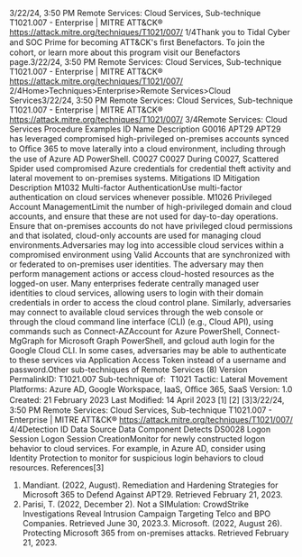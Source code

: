 3/22/24, 3:50 PM Remote Services: Cloud Services, Sub-technique T1021.007 - Enterprise | MITRE ATT&CK®
https://attack.mitre.org/techniques/T1021/007/ 1/4Thank you to Tidal Cyber and SOC Prime for becoming ATT&CK's ﬁrst Benefactors. To join the cohort, or learn more about this program visit our
Benefactors page.3/22/24, 3:50 PM Remote Services: Cloud Services, Sub-technique T1021.007 - Enterprise | MITRE ATT&CK®
https://attack.mitre.org/techniques/T1021/007/ 2/4Home>Techniques>Enterprise>Remote Services>Cloud Services3/22/24, 3:50 PM Remote Services: Cloud Services, Sub-technique T1021.007 - Enterprise | MITRE ATT&CK®
https://attack.mitre.org/techniques/T1021/007/ 3/4Remote Services: Cloud Services
Procedure Examples
ID Name Description
G0016 APT29 APT29 has leveraged compromised high-privileged on-premises accounts synced to Oﬃce 365 to move laterally into
a cloud environment, including through the use of Azure AD PowerShell.
C0027 C0027 During C0027, Scattered Spider used compromised Azure credentials for credential theft activity and lateral
movement to on-premises systems.
Mitigations
ID Mitigation Description
M1032 Multi-factor
AuthenticationUse multi-factor authentication on cloud services whenever possible.
M1026 Privileged Account
ManagementLimit the number of high-privileged domain and cloud accounts, and ensure that these are not used
for day-to-day operations. Ensure that on-premises accounts do not have privileged cloud permissions
and that isolated, cloud-only accounts are used for managing cloud environments.Adversaries may log into accessible cloud services within a compromised environment using Valid Accounts that are synchronized with or
federated to on-premises user identities. The adversary may then perform management actions or access cloud-hosted resources as the
logged-on user.
Many enterprises federate centrally managed user identities to cloud services, allowing users to login with their domain credentials in order
to access the cloud control plane. Similarly, adversaries may connect to available cloud services through the web console or through the
cloud command line interface (CLI) (e.g., Cloud API), using commands such as Connect-AZAccount for Azure PowerShell, Connect-
MgGraph for Microsoft Graph PowerShell, and gcloud auth login for the Google Cloud CLI.
In some cases, adversaries may be able to authenticate to these services via Application Access Token instead of a username and
password.Other sub-techniques of Remote Services (8)
Version PermalinkID: T1021.007
Sub-technique of:  T1021
 
Tactic: Lateral Movement
 
Platforms: Azure AD, Google Workspace, IaaS, Oﬃce 365, SaaS
Version: 1.0
Created: 21 February 2023
Last Modiﬁed: 14 April 2023
[1]
[2]
[3]3/22/24, 3:50 PM Remote Services: Cloud Services, Sub-technique T1021.007 - Enterprise | MITRE ATT&CK®
https://attack.mitre.org/techniques/T1021/007/ 4/4Detection
ID Data Source Data Component Detects
DS0028 Logon Session Logon Session
CreationMonitor for newly constructed logon behavior to cloud services. For example, in Azure
AD, consider using Identity Protection to monitor for suspicious login behaviors to
cloud resources. 
References[3]
1. Mandiant. (2022, August). Remediation and Hardening
Strategies for Microsoft 365 to Defend Against APT29.
Retrieved February 21, 2023.
2. Parisi, T. (2022, December 2). Not a SIMulation: CrowdStrike
Investigations Reveal Intrusion Campaign Targeting Telco and
BPO Companies. Retrieved June 30, 2023.3. Microsoft. (2022, August 26). Protecting Microsoft 365 from
on-premises attacks. Retrieved February 21, 2023.